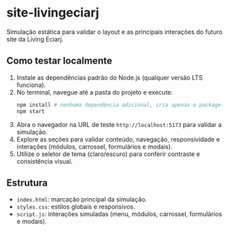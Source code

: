 # site-livingeciarj

Simulação estática para validar o layout e as principais interações do futuro site da Living Eciarj.

## Como testar localmente

1. Instale as dependências padrão do Node.js (qualquer versão LTS funciona).
2. No terminal, navegue até a pasta do projeto e execute:
   ```bash
   npm install # nenhuma dependência adicional, cria apenas o package-lock opcional
   npm start
   ```
3. Abra o navegador na URL de teste `http://localhost:5173` para validar a simulação.
4. Explore as seções para validar conteúdo, navegação, responsividade e interações (módulos, carrossel, formulários e modais).
5. Utilize o seletor de tema (claro/escuro) para conferir contraste e consistência visual.

## Estrutura

- `index.html`: marcação principal da simulação.
- `styles.css`: estilos globais e responsivos.
- `script.js`: interações simuladas (menu, módulos, carrossel, formulários e modais).
